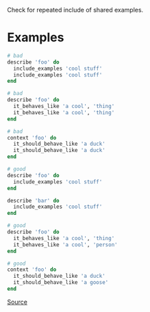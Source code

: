 
Check for repeated include of shared examples.

# Examples

```ruby
# bad
describe 'foo' do
  include_examples 'cool stuff'
  include_examples 'cool stuff'
end

# bad
describe 'foo' do
  it_behaves_like 'a cool', 'thing'
  it_behaves_like 'a cool', 'thing'
end

# bad
context 'foo' do
  it_should_behave_like 'a duck'
  it_should_behave_like 'a duck'
end

# good
describe 'foo' do
  include_examples 'cool stuff'
end

describe 'bar' do
  include_examples 'cool stuff'
end

# good
describe 'foo' do
  it_behaves_like 'a cool', 'thing'
  it_behaves_like 'a cool', 'person'
end

# good
context 'foo' do
  it_should_behave_like 'a duck'
  it_should_behave_like 'a goose'
end
```

[Source](http://www.rubydoc.info/gems/rubocop/RuboCop/Cop/RSpec/RepeatedIncludeExample)